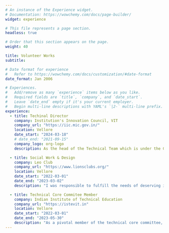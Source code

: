 ```yaml
---
# An instance of the Experience widget.
# Documentation: https://wowchemy.com/docs/page-builder/
widget: experience

# This file represents a page section.
headless: true

# Order that this section appears on the page.
weight: 40

title: Volunteer Works
subtitle:

# Date format for experience
#   Refer to https://wowchemy.com/docs/customization/#date-format
date_format: Jan 2006

# Experiences.
#   Add/remove as many `experience` items below as you like.
#   Required fields are `title`, `company`, and `date_start`.
#   Leave `date_end` empty if it's your current employer.
#   Begin multi-line descriptions with YAML's `|2-` multi-line prefix.
experience:
  - title: Techinal Director
    company: Institution's Innovation Council, VIT
    company_url: "https://iic.mic.gov.in/"
    location: Vellore
    date_start: "2024-03-18"
    # date_end: "2021-09-15"
    company_logo: org-logo
    description: As the head of the Technical Team which is under the Government of India, I was responsible for leading my team, fostering a startup culture, and developing the organization's digital space. I also managed the evaluation of technical startup ideas.'

  - title: Social Work & Design
    company: Leo Club
    company_url: "https://www.lionsclubs.org/"
    location: Vellore
    date_start: "2022-03-01"
    date_end: "2023-03-02"
    description: "I was responsible to fulfill the needs of deserving individuals and spearheaded efforts to expand our charity's reach. In my role, I focused on digital initiatives, designing numerous posters to amplify our message and extend our assistance to a broader audience"

  - title: Technical Core Commitee Member
    company: Indian Institute of Technical Education
    company_url: "https://istevit.in"
    location: Vellore
    date_start: "2022-03-01"
    date_end: "2023-05-30"
    description: "As a pivotal member of the technical core committee, I immersed myself in the field of web development, channeling my focus and expertise to drive impactful initiatives, where I took charge of organizing workshops and hackathons aimed at spreading technical knowledge to a broad audience."
---
```

